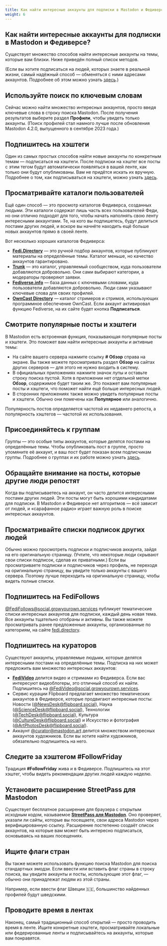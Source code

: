 ```yaml
---
title: Как найти интересные аккаунты для подписки в Mastodon и Федиверсе?
weight: 6
---
```


## Как найти интересные аккаунты для подписки в Mastodon и Федиверсе?

Существует множество способов найти интересные аккаунты на темы, которые вам близки. Ниже приведён полный список методов.

(Если вы хотите подписаться на людей, которых знаете в реальной жизни, самый надёжный способ — обменяться с ними адресами аккаунтов. Подробнее об этом можно узнать [здесь](share-account).)

## Используйте поиск по ключевым словам

Сейчас можно найти множество интересных аккаунтов, просто введя ключевые слова в строку поиска Mastodon. После получения результатов выберите раздел **Профили**, чтобы увидеть только аккаунты. (Поиск профилей стал намного лучше после обновления Mastodon 4.2.0, выпущенного в сентябре 2023 года.)

## Подпишитесь на хэштеги

Один из самых простых способов найти новые аккаунты по конкретным темам — подписаться на хэштеги. После подписки на хэштег все посты с этим тегом будут автоматически появляться в вашей ленте, как только они будут опубликованы. Вам не придётся искать их вручную. Подробнее о том, как подписываться на хэштеги, можно узнать [здесь](follow-hashtags).

## Просматривайте каталоги пользователей

Ещё один способ — это просмотр каталогов Федиверса, созданных людьми. Эти каталоги содержат лишь часть всех пользователей Феди, но они отлично подходят для того, чтобы начать наполнять свою ленту интересными аккаунтами. Те, на кого вы подпишетесь, будут делиться постами других людей, и вскоре вы начнёте находить ещё больше новых аккаунтов прямо в своей ленте.

Вот несколько хороших каталогов Федиверса:

- [**Fedi.Directory**](https://fedi.directory/) — это ручной подбор аккаунтов, которые публикуют материалы на определённые темы. Каталог меньше, но качество аккаунтов гарантировано.
- [**Trunk**](https://communitywiki.org/trunk) — это каталог, управляемый сообществом, куда пользователи добавляются добровольно. Они сами выбирают категории, а модераторы проверяют заявки.
- [**Fediverse.info**](https://fediverse.info/explore/people) — база данных с ключевыми словами, куда пользователи добавляются добровольно. Люди сами указывают ключевые слова для своих профилей.
- [**OwnCast Directory**](https://directory.owncast.online/) — каталог стримеров и стримов, использующих программное обеспечение OwnCast. Если аккаунт активировал функцию Fediverse, на их сайте будет кнопка **Подписаться**.

## Смотрите популярные посты и хэштеги

В Mastodon есть встроенная функция, показывающая популярные посты и хэштеги. Это поможет вам найти интересные аккаунты и активные темы:

- На сайте вашего сервера нажмите ссылку **# Обзор** справа на экране. Вы также можете просматривать раздел **Обзор** на сайтах других серверов — для этого не нужно входить в систему.
- В официальных приложениях нажмите значок лупы и оставьте строку поиска пустой. Хотя в приложении нет отдельной метки **Обзор**, содержимое будет таким же. Это покажет вам популярные посты и хэштеги, что поможет найти ещё больше интересных людей.
- В сторонних приложениях также можно увидеть популярные посты и хэштеги. Обычно они помечены как **Популярное** или аналогично.

Популярность постов определяется частотой их недавнего репоста, а популярность хэштегов — частотой их использования.

## Присоединяйтесь к группам

Группы — это особые типы аккаунтов, которые делятся постами на определённые темы. Чтобы опубликовать пост в группе, просто упомяните её аккаунт, и ваш пост будет показан всем подписчикам группы. Подробнее о группах и их работе можно узнать [здесь](follow-groups).

## Обращайте внимание на посты, которые другие люди репостят

Когда вы подписываетесь на аккаунт, он часто делится интересными постами других людей. Эти посты могут быть хорошими кандидатами для подписки. В Mastodon и Федиверсе нет алгоритмов — всё зависит от людей, и «сарафанное радио» играет важную роль в поиске интересных аккаунтов.

## Просматривайте списки подписок других людей

Обычно можно просмотреть подписки и подписчиков аккаунта, зайдя на его оригинальную страницу. (Учтите, что некоторые люди скрывают свои списки подписок, сделав их приватными.) Если вы просматриваете подписки и подписчиков через профиль, не переходя на оригинальную страницу, вы увидите только аккаунты с вашего сервера. Поэтому лучше переходить на оригинальную страницу, чтобы видеть полные списки.

## Подпишитесь на FediFollows

[@FediFollows@social.growyourown.services](https://social.growyourown.services/@FediFollows) публикует тематические списки интересных аккаунтов для подписки, каждый день новая тема. Все аккаунты тщательно отобраны и активны. Вы также можете просматривать ранее предложенные аккаунты, организованные по категориям, на сайте [fedi.directory](https://fedi.directory/).

## Подпишитесь на кураторов

Существуют аккаунты, управляемые людьми, которые делятся интересными постами на определённые темы. Подписка на них может предложить вам множество интересных аккаунтов:

- [**FediVideo**](https://social.growyourown.services/@FediVideo) делится видео и стримами из Федиверса. Если вас интересуют видеоблогеры, это отличный способ их найти. Подпишитесь на [@FediVideo@social.growyourown.services](https://social.growyourown.services/@FediVideo).
- Сервис курации Flipboard предлагает множество тематических аккаунтов в Федиверсе, которые продвигают интересные посты: Новости ([@NewsDesk@flipboard.social](https://flipboard.social/@NewsDesk)), Наука ([@ScienceDesk@flipboard.social](https://flipboard.social/@ScienceDesk)), Технологии ([@TechDesk@flipboard.social](https://flipboard.social/@TechDesk)), Культура ([@CultureDesk@flipboard.social](https://flipboard.social/@CultureDesk)) и Искусство и фотография ([@ArtPhotosDesk@flipboard.social](https://flipboard.social/@ArtPhotosDesk)).
- Аккаунт [@curator@mastodon.art](https://mastodon.art/@Curator) делится множеством интересных аккаунтов художников. Если вы хотите найти художников, обязательно подпишитесь на него.

## Следите за хэштегом #FollowFriday

Традиция **#FollowFriday** жива и в Федиверсе. Подпишитесь на этот хэштег, чтобы видеть рекомендации других людей каждую неделю.

## Установите расширение StreetPass для Mastodon

Существует бесплатное расширение для браузера с открытым исходным кодом, называемое [**StreetPass для Mastodon**](https://streetpass.social/). Оно проверяет, указали ли сайты, которые вы посещаете, свои адреса Mastodon через верифицированную ссылку. Расширение постепенно создаёт список аккаунтов, на которые вам может быть интересно подписаться, основываясь на ваших посещениях.

## Ищите флаги стран

Вы также можете использовать функцию поиска Mastodon для поиска стандартных эмодзи. Если ввести или вставить флаг страны в строку поиска, вы увидите аккаунты и посты, использующие этот флаг, — обычно они принадлежат людям из этой страны.

Например, если ввести флаг Швеции 🇸🇪, большинство найденных профилей будут шведскими.

## Проводите время в лентах

Наконец, самый традиционный способ открытий — просто проводить время в ленте. Ищите конкретные хэштеги, просматривайте локальные или федерированные ленты и подписывайтесь на аккаунты, которые вам понравятся.